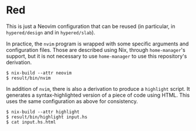# Red

This is just a Neovim configuration that can be reused (in particular, in
`hypered/design` and in `hypered/slab`).

In practice, the `nvim` program is wrapped with some specific arguments and
configuration files. Those are described using Nix, through `home-manager`'s
support, but it is not necessary to use `home-manager` to use this repository's
derivation.

```
$ nix-build --attr neovim
$ result/bin/nvim
```

In addition of `nvim`, there is also a derivation to produce a `highlight`
script. It generates a syntax-highlighted version of a piece of code using
HTML. This uses the same configuration as above for consistency.

```
$ nix-build --attr highlight
$ result/bin/highlight input.hs
$ cat input.hs.html
```

